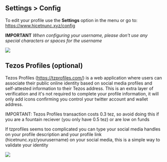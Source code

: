 ## Settings > Config

To edit your profile use the **Settings** option in the menu or go to: https://www.hicetnunc.xyz/config

**IMPORTANT** _When configuring your username, please don't use any special characters or spaces for the username_

![](https://i.ibb.co/bLZq7kk/1.png)


## Tezos Profiles (optional)
Tezos Profiles (https://tzprofiles.com/) is a web application where users can associate their public online identity based on social media profiles and self-attested information to their Tezos address. This is an extra layer of verification and it's not required to complete your profile information, it will only add icons confirming you control your twitter account and wallet address.

IMPORTANT: Tezos Profiles transaction costs 0.3 tez, so avoid doing this if you are a fountain reciever (you only have 0.5 tez) or are low on funds

If tzprofiles seems too complicated you can type your social media handles on your profile description and your profile link (hicetnunc.xyz/yourusername) on your social media, this is a simple way to validate your identity


![](https://i.ibb.co/kyCv6ZT/2.png)